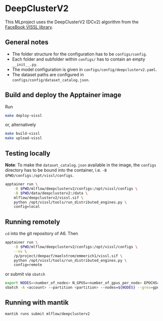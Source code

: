 # DeepClusterV2

This MLproject uses the DeepClusterV2 (DCv2) algorithm from the
[FaceBook VISSL library](https://github.com/facebookresearch/vissl).

## General notes

* The folder structure for the configuration has to be `configs/config`.
* Each folder and subfolder within `configs/` has to contain an empty `__init__.py`.
* The model configuration is given in `configs/config/deepclusterv2.yaml`.
* The dataset paths are configured in `configs/config/dataset_catalog.json`.

## Build and deploy the Apptainer image

Run

```bash
make deploy-vissl
```

or, alternatively

```bash
make build-vissl
make upload-vissl
```

## Testing locally

**Note**: To make the `dataset_catalog.json` available in the image, the `configs` directory
has to be bound into the container, i.e. `-B $PWD/configs:/opt/vissl/configs`.

```bash
apptainer run \
    -B $PWD/mlflow/deepclusterv2/configs:/opt/vissl/configs \
    -B $PWD/data/deepclusterv2:/data \
    mlflow/deepclusterv2/vissl.sif \
    python /opt/vissl/tools/run_distributed_engines.py \
    config=local
```

## Running remotely

`cd` into the git repository of A6. Then

```bash
apptainer run \
    -B $PWD/mlflow/deepclusterv2/configs:/opt/vissl/configs \
    --nv \
    /p/project/deepacf/maelstrom/emmerich1/vissl.sif \
    python /opt/vissl/tools/run_distributed_engines.py \
    config=remote
```

or submit via `sbatch`

```bash
export NODES=<number_of_nodes> N_GPUS=<number_of_gpus_per_node> EPOCHS=<number_of_epochs>
sbatch -A <account> --partition <partition> --nodes=${NODES} --gres=gpu:${N_GPUS} mlflow/deepclusterv2/run.sbatch
```

## Running with mantik

```bash
mantik runs submit mlflow/deepclusterv2
```
